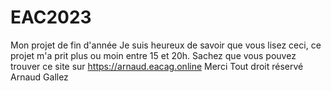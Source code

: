 # EAC2023
Mon projet de fin d'année
Je suis heureux de savoir que vous lisez ceci, ce projet m'a prit plus ou moin entre 15 et 20h.
Sachez que vous pouvez trouver ce site sur https://arnaud.eacag.online
Merci
Tout droit réservé Arnaud Gallez
